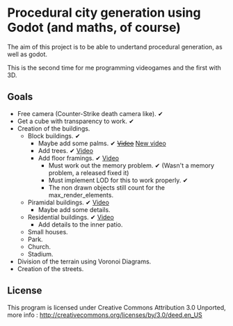 Procedural city generation using Godot (and maths, of course)
=======================================================

The aim of this project is to be able to undertand procedural generation, as well as godot.

This is the second time for me programming videogames and the first with 3D.

Goals
-----------
* Free camera (Counter-Strike death camera like). ✔
* Get a cube with transparency to work. ✔
* Creation of the buildings.
  * Block buildings. ✔
    * Maybe add some palms. ✔ ~~[Video](http://youtu.be/ZoA9LGPK1aw)~~ [New video](http://youtu.be/KuFNl1qacbk)
    * Add trees. ✔ [Video](http://youtu.be/gRwZTo4Th4g)
    * Add floor framings. ✔ [Video](http://youtu.be/Sr2Ef5iaPls)
      * Must work out the memory problem. ✔ (Wasn't a memory problem, a released fixed it)
      * Must implement LOD for this to work properly. ✔
      * The non drawn objects still count for the max_render_elements.
  * Piramidal buildings. ✔ [Video](http://youtu.be/2TflFoWQHJs)
    * Maybe add some details.
  * Residential buildings. ✔ [Video](http://youtu.be/bdShgGLUZZk)
    * Add details to the inner patio.
  * Small houses.
  * Park.
  * Church.
  * Stadium.
* Division of the terrain using Voronoi Diagrams.
* Creation of the streets.

License
--------

This program is licensed under Creative Commons Attribution 3.0 Unported, more info : 
http://creativecommons.org/licenses/by/3.0/deed.en_US